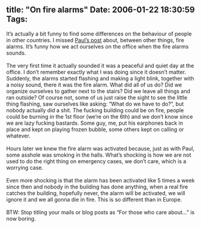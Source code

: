 title: "On fire alarms"
Date: 2006-01-22 18:30:59
Tags: 
---
It&#8217;s actually a bit funny to find some differences on the behaviour of people in other countries. I missed <a href="http://paul.luon.net/journal/life/edinburgh/ShortHoliday.html">Paul&#8217;s post</a> about, between other things, fire alarms. It&#8217;s funny how we act ourselves on the office when the fire alarms sounds.<br/><br/> The very first time it actually sounded it was a peaceful and quiet day at the office. I don&#8217;t remember exactly what I was doing since it doesn&#8217;t matter. Suddenly, the alarms started flashing and making a light blink, together with a noisy sound, there it was the fire alarm. What did all of us do? Did we organize ourselves to gather next to the stairs? Did we leave all things and ran outside? Of course not, some of us just raise the sight to see the little thing flashing, saw ourselves like asking: &#8220;What do we have to do?&#8221;, but nobody actually did a shit. The fucking building could be on fire, people could be burning in the 1st floor (we&#8217;re on the 6th) and we don&#8217;t know since we are lazy fucking bastards. Some guy, me, put his earphones back in place and kept on playing frozen bubble, some others kept on calling or whatever.<br/><br/> Hours later we knew the fire alarm was activated because, just as with Paul, some asshole was smoking in the halls. What&#8217;s shocking is how we are not used to do the right thing on emergency cases, we don&#8217;t care, which is a worrying case.<br/><br/> Even more shocking is that the alarm has been activated like 5 times a week since then and nobody in the building has done anything, when a real fire catches the building, hopefully never, the alarm will be activated, we will ignore it and we all gonna die in fire. This is so different than in Europe.<br/><br/>BTW: Stop titling your mails or blog posts as &#8220;For those who care about&#8230;&#8221; is now boring.<br/><br/><br/><br/>

